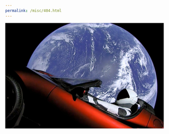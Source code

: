 ```yaml
---
permalink: /misc/404.html
---
```


![404'd](https://github.com/donawick/donawick.github.io/blob/main/img/75647756745.jpg?raw=true)
